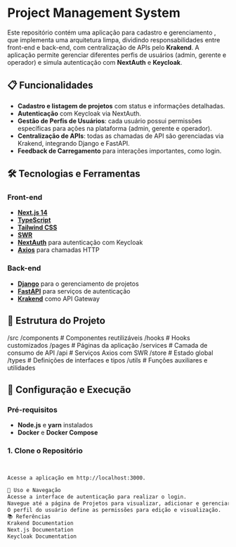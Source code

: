 # Project Management System

Este repositório contém uma aplicação para cadastro e gerenciamento , que implementa uma arquitetura limpa, dividindo responsabilidades entre front-end e back-end, com centralização de APIs pelo **Krakend**. A aplicação permite gerenciar diferentes perfis de usuários (admin, gerente e operador) e simula autenticação com **NextAuth** e **Keycloak**.

## 📋 Funcionalidades

- **Cadastro e listagem de projetos** com status e informações detalhadas.
- **Autenticação** com Keycloak via NextAuth.
- **Gestão de Perfis de Usuários**: cada usuário possui permissões específicas para ações na plataforma (admin, gerente e operador).
- **Centralização de APIs**: todas as chamadas de API são gerenciadas via Krakend, integrando Django e FastAPI.
- **Feedback de Carregamento** para interações importantes, como login.

## 🛠 Tecnologias e Ferramentas

### Front-end

- **[Next.js 14](https://nextjs.org/)**
- **[TypeScript](https://www.typescriptlang.org/)**
- **[Tailwind CSS](https://tailwindcss.com/)**
- **[SWR](https://swr.vercel.app/)**
- **[NextAuth](https://next-auth.js.org/)** para autenticação com Keycloak
- **[Axios](https://axios-http.com/)** para chamadas HTTP

### Back-end

- **[Django](https://www.djangoproject.com/)** para o gerenciamento de projetos
- **[FastAPI](https://fastapi.tiangolo.com/)** para serviços de autenticação
- **[Krakend](https://www.krakend.io/)** como API Gateway

## 📂 Estrutura do Projeto

/src /components # Componentes reutilizáveis /hooks # Hooks customizados /pages # Páginas da aplicação /services # Camada de consumo de API /api # Serviços Axios com SWR /store # Estado global /types # Definições de interfaces e tipos /utils # Funções auxiliares e utilidades

## 🚀 Configuração e Execução

### Pré-requisitos

- **Node.js** e **yarn** instalados
- **Docker** e **Docker Compose**

### 1. Clone o Repositório

```bash


Acesse a aplicação em http://localhost:3000.

📄 Uso e Navegação
Acesse a interface de autenticação para realizar o login.
Navegue até a página de Projetos para visualizar, adicionar e gerenciar os projetos.
O perfil do usuário define as permissões para edição e visualização.
📚 Referências
Krakend Documentation
Next.js Documentation
Keycloak Documentation
